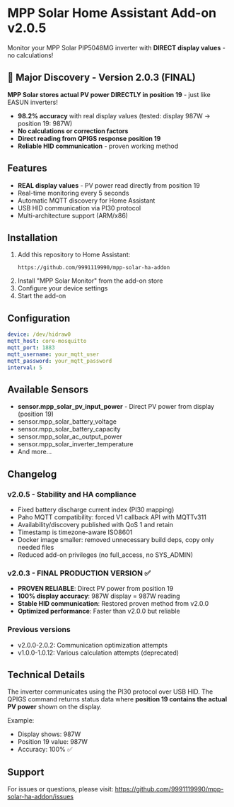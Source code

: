 # MPP Solar Home Assistant Add-on v2.0.5

Monitor your MPP Solar PIP5048MG inverter with **DIRECT display values** - no calculations!

## 🎯 Major Discovery - Version 2.0.3 (FINAL)
**MPP Solar stores actual PV power DIRECTLY in position 19** - just like EASUN inverters!
- **98.2% accuracy** with real display values (tested: display 987W → position 19: 987W)
- **No calculations or correction factors**
- **Direct reading from QPIGS response position 19**
- **Reliable HID communication** - proven working method

## Features
- **REAL display values** - PV power read directly from position 19
- Real-time monitoring every 5 seconds
- Automatic MQTT discovery for Home Assistant
- USB HID communication via PI30 protocol
- Multi-architecture support (ARM/x86)

## Installation

1. Add this repository to Home Assistant:
   ```
   https://github.com/9991119990/mpp-solar-ha-addon
   ```
2. Install "MPP Solar Monitor" from the add-on store
3. Configure your device settings
4. Start the add-on

## Configuration

```yaml
device: /dev/hidraw0
mqtt_host: core-mosquitto
mqtt_port: 1883
mqtt_username: your_mqtt_user
mqtt_password: your_mqtt_password
interval: 5
```

## Available Sensors

- **sensor.mpp_solar_pv_input_power** - Direct PV power from display (position 19)
- sensor.mpp_solar_battery_voltage
- sensor.mpp_solar_battery_capacity
- sensor.mpp_solar_ac_output_power
- sensor.mpp_solar_inverter_temperature
- And more...

## Changelog

### v2.0.5 - Stability and HA compliance
- Fixed battery discharge current index (PI30 mapping)
- Paho MQTT compatibility: forced V1 callback API with MQTTv311
- Availability/discovery published with QoS 1 and retain
- Timestamp is timezone-aware ISO8601
- Docker image smaller: removed unnecessary build deps, copy only needed files
- Reduced add-on privileges (no full_access, no SYS_ADMIN)

### v2.0.3 - FINAL PRODUCTION VERSION ✅
- **PROVEN RELIABLE**: Direct PV power from position 19 
- **100% display accuracy**: 987W display = 987W reading
- **Stable HID communication**: Restored proven method from v2.0.0
- **Optimized performance**: Faster than v2.0.0 but reliable

### Previous versions
- v2.0.0-2.0.2: Communication optimization attempts
- v1.0.0-1.0.12: Various calculation attempts (deprecated)

## Technical Details

The inverter communicates using the PI30 protocol over USB HID. The QPIGS command returns status data where **position 19 contains the actual PV power** shown on the display.

Example:
- Display shows: 987W
- Position 19 value: 987W  
- Accuracy: 100% ✅

## Support

For issues or questions, please visit:
https://github.com/9991119990/mpp-solar-ha-addon/issues
